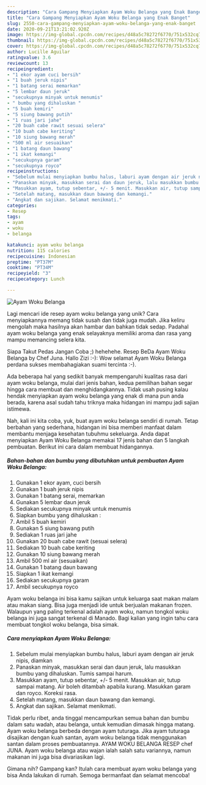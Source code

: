 ```yaml
---
description: "Cara Gampang Menyiapkan Ayam Woku Belanga yang Enak Banget"
title: "Cara Gampang Menyiapkan Ayam Woku Belanga yang Enak Banget"
slug: 2550-cara-gampang-menyiapkan-ayam-woku-belanga-yang-enak-banget
date: 2020-09-21T13:21:02.920Z
image: https://img-global.cpcdn.com/recipes/d48a5c78272f6770/751x532cq70/ayam-woku-belanga-foto-resep-utama.jpg
thumbnail: https://img-global.cpcdn.com/recipes/d48a5c78272f6770/751x532cq70/ayam-woku-belanga-foto-resep-utama.jpg
cover: https://img-global.cpcdn.com/recipes/d48a5c78272f6770/751x532cq70/ayam-woku-belanga-foto-resep-utama.jpg
author: Lucille Aguilar
ratingvalue: 3.6
reviewcount: 13
recipeingredient:
- "1 ekor ayam cuci bersih"
- "1 buah jeruk nipis"
- "1 batang serai memarkan"
- "5 lembar daun jeruk"
- "secukupnya minyak untuk menumis"
- " bumbu yang dihaluskan "
- "5 buah kemiri"
- "5 siung bawang putih"
- "1 ruas jari jahe"
- "20 buah cabe rawit sesuai selera"
- "10 buah cabe keriting"
- "10 siung bawang merah"
- "500 ml air sesuaikan"
- "1 batang daun bawang"
- "1 ikat kemangi"
- "secukupnya garam"
- "secukupnya royco"
recipeinstructions:
- "Sebelum mulai menyiapkan bumbu halus, laburi ayam dengan air jeruk nipis, diamkan"
- "Panaskan minyak, masukkan serai dan daun jeruk, lalu masukkan bumbu yang dihaluskan. Tumis sampai harum."
- "Masukkan ayam, tutup sebentar, +/- 5 menit. Masukkan air, tutup sampai matang. Air boleh ditambah apabila kurang. Masukkan garam dan royco. Koreksi rasa."
- "Setelah matang, masukkan daun bawang dan kemangi."
- "Angkat dan sajikan. Selamat menikmati."
categories:
- Resep
tags:
- ayam
- woku
- belanga

katakunci: ayam woku belanga 
nutrition: 115 calories
recipecuisine: Indonesian
preptime: "PT37M"
cooktime: "PT34M"
recipeyield: "3"
recipecategory: Lunch

---
```



![Ayam Woku Belanga](https://img-global.cpcdn.com/recipes/d48a5c78272f6770/751x532cq70/ayam-woku-belanga-foto-resep-utama.jpg)

Lagi mencari ide resep ayam woku belanga yang unik? Cara menyiapkannya memang tidak susah dan tidak juga mudah. Jika keliru mengolah maka hasilnya akan hambar dan bahkan tidak sedap. Padahal ayam woku belanga yang enak selayaknya memiliki aroma dan rasa yang mampu memancing selera kita.

Siapa Takut Pedas Jangan Coba ;) hehehehe. Resep BeDa Ayam Woku Belanga by Chef Juna. Hallo Zizi :-): Wow selamat Ayam Woku Belanga perdana sukses membahagiakan suami tercinta :-).

Ada beberapa hal yang sedikit banyak mempengaruhi kualitas rasa dari ayam woku belanga, mulai dari jenis bahan, kedua pemilihan bahan segar hingga cara membuat dan menghidangkannya. Tidak usah pusing kalau hendak menyiapkan ayam woku belanga yang enak di mana pun anda berada, karena asal sudah tahu triknya maka hidangan ini mampu jadi sajian istimewa.


Nah, kali ini kita coba, yuk, buat ayam woku belanga sendiri di rumah. Tetap berbahan yang sederhana, hidangan ini bisa memberi manfaat dalam membantu menjaga kesehatan tubuhmu sekeluarga. Anda dapat menyiapkan Ayam Woku Belanga memakai 17 jenis bahan dan 5 langkah pembuatan. Berikut ini cara dalam membuat hidangannya.

<!--inarticleads1-->

##### Bahan-bahan dan bumbu yang dibutuhkan untuk pembuatan Ayam Woku Belanga:

1. Gunakan 1 ekor ayam, cuci bersih
1. Gunakan 1 buah jeruk nipis
1. Gunakan 1 batang serai, memarkan
1. Gunakan 5 lembar daun jeruk
1. Sediakan secukupnya minyak untuk menumis
1. Siapkan  bumbu yang dihaluskan :
1. Ambil 5 buah kemiri
1. Gunakan 5 siung bawang putih
1. Sediakan 1 ruas jari jahe
1. Gunakan 20 buah cabe rawit (sesuai selera)
1. Sediakan 10 buah cabe keriting
1. Gunakan 10 siung bawang merah
1. Ambil 500 ml air (sesuaikan)
1. Gunakan 1 batang daun bawang
1. Siapkan 1 ikat kemangi
1. Sediakan secukupnya garam
1. Ambil secukupnya royco


Ayam woku belanga ini bisa kamu sajikan untuk keluarga saat makan malam atau makan siang. Bisa juga menjadi ide untuk berjualan makanan frozen. Walaupun yang paling terkenal adalah ayam woku, namun tongkol woku belanga ini juga sangat terkenal di Manado. Bagi kalian yang ingin tahu cara membuat tongkol woku belanga, bisa simak. 

<!--inarticleads2-->

##### Cara menyiapkan Ayam Woku Belanga:

1. Sebelum mulai menyiapkan bumbu halus, laburi ayam dengan air jeruk nipis, diamkan
1. Panaskan minyak, masukkan serai dan daun jeruk, lalu masukkan bumbu yang dihaluskan. Tumis sampai harum.
1. Masukkan ayam, tutup sebentar, +/- 5 menit. Masukkan air, tutup sampai matang. Air boleh ditambah apabila kurang. Masukkan garam dan royco. Koreksi rasa.
1. Setelah matang, masukkan daun bawang dan kemangi.
1. Angkat dan sajikan. Selamat menikmati.


Tidak perlu ribet, anda tinggal mencampurkan semua bahan dan bumbu dalam satu wadah, atau belanga, untuk kemudian dimasak hingga matang. Ayam woku belanga berbeda dengan ayam tuturaga. Jika ayam tuturaga disajikan dengan kuah santan, ayam woku belanga tidak menggunakan santan dalam proses pembuatannya. AYAM WOKU BELANGA RESEP chef JUNA. Ayam woku belanga atau wajan ialah salah satu variannya, namun makanan ini juga bisa divariasikan lagi. 

Gimana nih? Gampang kan? Itulah cara membuat ayam woku belanga yang bisa Anda lakukan di rumah. Semoga bermanfaat dan selamat mencoba!
